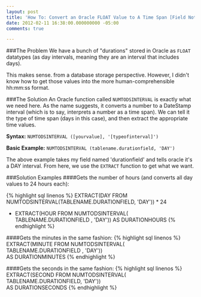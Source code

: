 ```yaml
---
layout: post
title: 'How To: Convert an Oracle FLOAT Value to A Time Span [Field Notes]'
date: 2012-02-11 16:38:00.000000000 -05:00
comments: true

---
```

###The Problem
We have a bunch of "durations" stored in Oracle as `FLOAT` datatypes (as day intervals, meaning they are an interval that includes days).

This makes sense. from a database storage perspective. However, I didn't know how to get those values into the more human-comprehensible hh:mm:ss format.

###The Solution
An Oracle function called `NUMTODSINTERVAL` is exactly what we need here. As the name suggests, it converts a number to a DateStamp interval (which is to say, interprets a number as a time span). We can tell it the type of time span (days in this case), and then extract the appropriate time values.

**Syntax:** `NUMTODSINTERVAL ([yourvalue], '[typeofinterval]')`

**Basic Example:** `NUMTODSINTERVAL (tablename.durationfield, 'DAY')`

The above example takes my field named 'durationfield' and tells oracle it's a DAY interval. From here, we use the `EXTRACT` function to get what we want.

###Solution Examples
####Gets the number of hours (and converts all day values to 24 hours each):

{% highlight sql linenos %}
EXTRACT(DAY FROM NUMTODSINTERVAL(TABLENAME.DURATIONFIELD, 'DAY')) * 24
+ EXTRACT(HOUR FROM NUMTODSINTERVAL( TABLENAME.DURATIONFIELD , 'DAY')) 
AS DURATIONHOURS
{% endhighlight %}


####Gets the minutes in the same fashion:
{% highlight sql linenos %}
EXTRACT(MINUTE FROM NUMTODSINTERVAL( TABLENAME.DURATIONFIELD , 'DAY'))                                                                   
AS DURATIONMINUTES
{% endhighlight %}

####Gets the seconds in the same fashion:
{% highlight sql linenos %}
EXTRACT(SECOND FROM NUMTODSINTERVAL( TABLENAME.DURATIONFIELD, 'DAY'))                                                                  
AS DURATIONSECONDS
{% endhighlight %}
